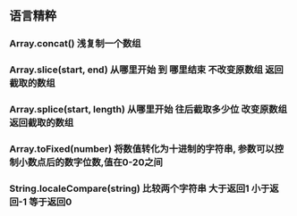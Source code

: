 ## 语言精粹

### Array.concat() 浅复制一个数组

### Array.slice(start, end)  从哪里开始 到 哪里结束 不改变原数组 返回截取的数组

### Array.splice(start, length) 从哪里开始 往后截取多少位 改变原数组 返回截取的数组

### Array.toFixed(number) 将数值转化为十进制的字符串, 参数可以控制小数点后的数字位数,值在0-20之间

### String.localeCompare(string) 比较两个字符串 大于返回1 小于返回-1 等于返回0